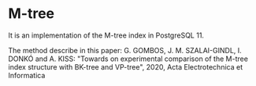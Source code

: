 # M-tree
It is an implementation of the M-tree index in PostgreSQL 11.

The method describe in this paper: G. GOMBOS, J. M. SZALAI-GINDL, I. DONKÓ and A. KISS: "Towards on experimental comparison of the M-tree index structure with BK-tree and VP-tree", 2020, Acta Electrotechnica et Informatica